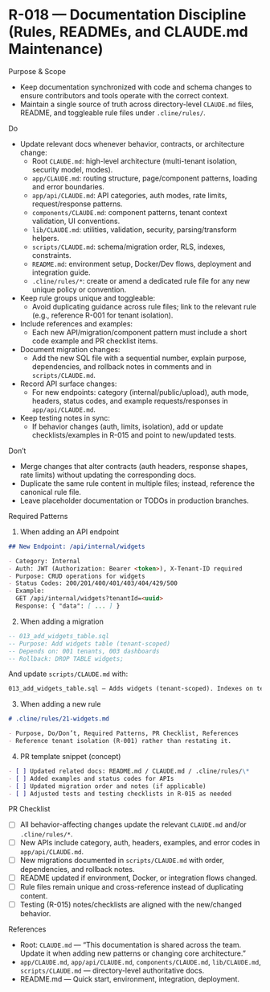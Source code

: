 <!--
Rule: R-018
Title: Documentation Discipline (Rules, READMEs, and CLAUDE.md Maintenance)
Status: enabled
-->

# R-018 — Documentation Discipline (Rules, READMEs, and CLAUDE.md Maintenance)

Purpose & Scope

- Keep documentation synchronized with code and schema changes to ensure contributors and tools operate with the correct context.
- Maintain a single source of truth across directory-level `CLAUDE.md` files, README, and toggleable rule files under `.cline/rules/`.

Do

- Update relevant docs whenever behavior, contracts, or architecture change:
  - Root `CLAUDE.md`: high-level architecture (multi-tenant isolation, security model, modes).
  - `app/CLAUDE.md`: routing structure, page/component patterns, loading and error boundaries.
  - `app/api/CLAUDE.md`: API categories, auth modes, rate limits, request/response patterns.
  - `components/CLAUDE.md`: component patterns, tenant context validation, UI conventions.
  - `lib/CLAUDE.md`: utilities, validation, security, parsing/transform helpers.
  - `scripts/CLAUDE.md`: schema/migration order, RLS, indexes, constraints.
  - `README.md`: environment setup, Docker/Dev flows, deployment and integration guide.
  - `.cline/rules/*`: create or amend a dedicated rule file for any new unique policy or convention.
- Keep rule groups unique and toggleable:
  - Avoid duplicating guidance across rule files; link to the relevant rule (e.g., reference R-001 for tenant isolation).
- Include references and examples:
  - Each new API/migration/component pattern must include a short code example and PR checklist items.
- Document migration changes:
  - Add the new SQL file with a sequential number, explain purpose, dependencies, and rollback notes in comments and in `scripts/CLAUDE.md`.
- Record API surface changes:
  - For new endpoints: category (internal/public/upload), auth mode, headers, status codes, and example requests/responses in `app/api/CLAUDE.md`.
- Keep testing notes in sync:
  - If behavior changes (auth, limits, isolation), add or update checklists/examples in R-015 and point to new/updated tests.

Don’t

- Merge changes that alter contracts (auth headers, response shapes, rate limits) without updating the corresponding docs.
- Duplicate the same rule content in multiple files; instead, reference the canonical rule file.
- Leave placeholder documentation or TODOs in production branches.

Required Patterns

1. When adding an API endpoint

```md
## New Endpoint: /api/internal/widgets

- Category: Internal
- Auth: JWT (Authorization: Bearer <token>), X-Tenant-ID required
- Purpose: CRUD operations for widgets
- Status Codes: 200/201/400/401/403/404/429/500
- Example:
  GET /api/internal/widgets?tenantId=<uuid>
  Response: { "data": [ ... ] }
```

2. When adding a migration

```sql
-- 013_add_widgets_table.sql
-- Purpose: Add widgets table (tenant-scoped)
-- Depends on: 001 tenants, 003 dashboards
-- Rollback: DROP TABLE widgets;
```

And update `scripts/CLAUDE.md` with:

```md
013_add_widgets_table.sql — Adds widgets (tenant-scoped). Indexes on tenant_id, FK cascade.
```

3. When adding a new rule

```md
# .cline/rules/21-widgets.md

- Purpose, Do/Don’t, Required Patterns, PR Checklist, References
- Reference tenant isolation (R-001) rather than restating it.
```

4. PR template snippet (concept)

```md
- [ ] Updated related docs: README.md / CLAUDE.md / .cline/rules/\*
- [ ] Added examples and status codes for APIs
- [ ] Updated migration order and notes (if applicable)
- [ ] Adjusted tests and testing checklists in R-015 as needed
```

PR Checklist

- [ ] All behavior-affecting changes update the relevant `CLAUDE.md` and/or `.cline/rules/*`.
- [ ] New APIs include category, auth, headers, examples, and error codes in `app/api/CLAUDE.md`.
- [ ] New migrations documented in `scripts/CLAUDE.md` with order, dependencies, and rollback notes.
- [ ] README updated if environment, Docker, or integration flows changed.
- [ ] Rule files remain unique and cross-reference instead of duplicating content.
- [ ] Testing (R-015) notes/checklists are aligned with the new/changed behavior.

References

- Root: `CLAUDE.md` — “This documentation is shared across the team. Update it when adding new patterns or changing core architecture.”
- `app/CLAUDE.md`, `app/api/CLAUDE.md`, `components/CLAUDE.md`, `lib/CLAUDE.md`, `scripts/CLAUDE.md` — directory-level authoritative docs.
- README.md — Quick start, environment, integration, deployment.
